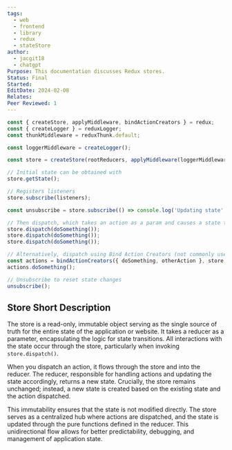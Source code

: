 ```yaml
---
tags:
  - web
  - frontend
  - library
  - redux
  - stateStore
author:
  - jacgit18
  - chatgpt
Purpose: This documentation discusses Redux stores.
Status: Final
Started: 
EditDate: 2024-02-08
Relates: 
Peer Reviewed: 1
---
```

```jsx
const { createStore, applyMiddleware, bindActionCreators } = redux;
const { createLogger } = reduxLogger;
const thunkMiddleware = reduxThunk.default;

const loggerMiddleware = createLogger();

const store = createStore(rootReducers, applyMiddleware(loggerMiddleware, thunkMiddleware));

// Initial state can be obtained with
store.getState();

// Registers listeners
store.subscribe(listeners);

const unsubscribe = store.subscribe(() => console.log('Updating state', store.getState()));

// Then dispatch, which takes an action as a param and causes a state transition
store.dispatch(doSomething());
store.dispatch(doSomething());
store.dispatch(doSomething());

// Alternatively, dispatch using Bind Action Creators (not commonly used)
const actions = bindActionCreators({ doSomething, otherAction }, store.dispatch);
actions.doSomething();

// Unsubscribe to reset state changes
unsubscribe();
```

## Store Short Description

The store is a read-only, immutable object serving as the single source of truth for the entire state of the application or website. It takes a reducer as a parameter, encapsulating the logic for state transitions. All interactions with the state occur through the store, particularly when invoking `store.dispatch()`.

When you dispatch an action, it flows through the store and into the reducer. The reducer, responsible for handling actions and updating the state accordingly, returns a new state. Crucially, the store remains unchanged; instead, a new state is created based on the existing state and the action dispatched.

This immutability ensures that the state is not modified directly. The store serves as a centralized hub where actions are dispatched, and the state is updated through the pure functions defined in the reducer. This unidirectional flow allows for better predictability, debugging, and management of application state.